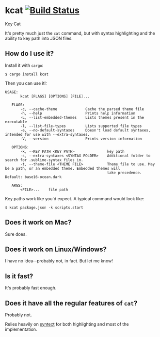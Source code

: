 kcat [![Build Status](https://travis-ci.org/tckastanek/kcat.svg?branch=master)](https://travis-ci.org/tckastanek/kcat)
===

Key Cat

It's pretty much just the `cat` command, but with syntax highlighting and the ability to key path into JSON files.

## How do I use it?
Install it with `cargo`:

`$ cargo install kcat`

Then you can use it!:

```
USAGE:
       kcat [FLAGS] [OPTIONS] [FILE]...
   
   FLAGS:
       -c, --cache-theme             Cache the parsed theme file
       -h, --help                    Prints help information
       -L, --list-embedded-themes    Lists themes present in the executable
       -l, --list-file-types         Lists supported file types
       -e, --no-default-syntaxes     Doesn't load default syntaxes, intended for use with --extra-syntaxes.
       -V, --version                 Prints version information
   
   OPTIONS:
       -k, --KEY PATH <KEY PATH>               key path
       -s, --extra-syntaxes <SYNTAX FOLDER>    Additional folder to search for .sublime-syntax files in.
       -t, --theme-file <THEME FILE>           Theme file to use. May be a path, or an embedded theme. Embedded themes will
                                               take precedence. Default: base16-ocean.dark
   
   ARGS:
       <FILE>...    file path
```

Key paths work like you'd expect. A typical command would look like:

`$ kcat package.json -k scripts.start`

## Does it work on Mac?
Sure does.

## Does it work on Linux/Windows?
I have no idea--probably not, in fact. But let me know!

## Is it fast?
It's probably fast enough.

## Does it have all the regular features of `cat`?
Probably not.


Relies heavily on [syntect](https://github.com/trishume/syntect) for both highlighting and most of the implementation.  